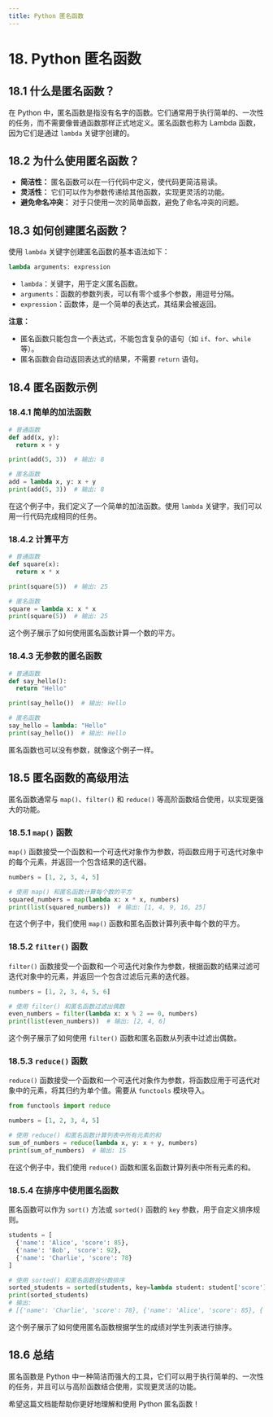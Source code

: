 ```yaml
---
title: Python 匿名函数
---
```



# 18. Python 匿名函数

## 18.1 什么是匿名函数？

在 Python 中，匿名函数是指没有名字的函数。它们通常用于执行简单的、一次性的任务，而不需要像普通函数那样正式地定义。匿名函数也称为 Lambda 函数，因为它们是通过 `lambda` 关键字创建的。

## 18.2 为什么使用匿名函数？

- **简洁性：** 匿名函数可以在一行代码中定义，使代码更简洁易读。
- **灵活性：** 它们可以作为参数传递给其他函数，实现更灵活的功能。
- **避免命名冲突：** 对于只使用一次的简单函数，避免了命名冲突的问题。

## 18.3 如何创建匿名函数？

使用 `lambda` 关键字创建匿名函数的基本语法如下：

```python
lambda arguments: expression
```

- `lambda`：关键字，用于定义匿名函数。
- `arguments`：函数的参数列表，可以有零个或多个参数，用逗号分隔。
- `expression`：函数体，是一个简单的表达式，其结果会被返回。

**注意：**
- 匿名函数只能包含一个表达式，不能包含复杂的语句（如 `if`、`for`、`while` 等）。
- 匿名函数会自动返回表达式的结果，不需要 `return` 语句。

## 18.4 匿名函数示例

### 18.4.1 简单的加法函数

```python
# 普通函数
def add(x, y):
  return x + y

print(add(5, 3))  # 输出: 8

# 匿名函数
add = lambda x, y: x + y
print(add(5, 3))  # 输出: 8
```

在这个例子中，我们定义了一个简单的加法函数。使用 `lambda` 关键字，我们可以用一行代码完成相同的任务。

### 18.4.2 计算平方

```python
# 普通函数
def square(x):
  return x * x

print(square(5))  # 输出: 25

# 匿名函数
square = lambda x: x * x
print(square(5))  # 输出: 25
```

这个例子展示了如何使用匿名函数计算一个数的平方。

### 18.4.3 无参数的匿名函数

```python
# 普通函数
def say_hello():
  return "Hello"

print(say_hello())  # 输出: Hello

# 匿名函数
say_hello = lambda: "Hello"
print(say_hello())  # 输出: Hello
```

匿名函数也可以没有参数，就像这个例子一样。

## 18.5 匿名函数的高级用法

匿名函数通常与 `map()`、`filter()` 和 `reduce()` 等高阶函数结合使用，以实现更强大的功能。

### 18.5.1 `map()` 函数

`map()` 函数接受一个函数和一个可迭代对象作为参数，将函数应用于可迭代对象中的每个元素，并返回一个包含结果的迭代器。

```python
numbers = [1, 2, 3, 4, 5]

# 使用 map() 和匿名函数计算每个数的平方
squared_numbers = map(lambda x: x * x, numbers)
print(list(squared_numbers))  # 输出: [1, 4, 9, 16, 25]
```

在这个例子中，我们使用 `map()` 函数和匿名函数计算列表中每个数的平方。

### 18.5.2 `filter()` 函数

`filter()` 函数接受一个函数和一个可迭代对象作为参数，根据函数的结果过滤可迭代对象中的元素，并返回一个包含过滤后元素的迭代器。

```python
numbers = [1, 2, 3, 4, 5, 6]

# 使用 filter() 和匿名函数过滤出偶数
even_numbers = filter(lambda x: x % 2 == 0, numbers)
print(list(even_numbers))  # 输出: [2, 4, 6]
```

这个例子展示了如何使用 `filter()` 函数和匿名函数从列表中过滤出偶数。

### 18.5.3 `reduce()` 函数

`reduce()` 函数接受一个函数和一个可迭代对象作为参数，将函数应用于可迭代对象中的元素，将其归约为单个值。需要从 `functools` 模块导入。

```python
from functools import reduce

numbers = [1, 2, 3, 4, 5]

# 使用 reduce() 和匿名函数计算列表中所有元素的和
sum_of_numbers = reduce(lambda x, y: x + y, numbers)
print(sum_of_numbers)  # 输出: 15
```

在这个例子中，我们使用 `reduce()` 函数和匿名函数计算列表中所有元素的和。

### 18.5.4 在排序中使用匿名函数

匿名函数可以作为 `sort()` 方法或 `sorted()` 函数的 `key` 参数，用于自定义排序规则。

```python
students = [
  {'name': 'Alice', 'score': 85},
  {'name': 'Bob', 'score': 92},
  {'name': 'Charlie', 'score': 78}
]

# 使用 sorted() 和匿名函数按分数排序
sorted_students = sorted(students, key=lambda student: student['score'])
print(sorted_students)
# 输出:
# [{'name': 'Charlie', 'score': 78}, {'name': 'Alice', 'score': 85}, {'name': 'Bob', 'score': 92}]
```

这个例子展示了如何使用匿名函数根据学生的成绩对学生列表进行排序。

## 18.6 总结

匿名函数是 Python 中一种简洁而强大的工具，它们可以用于执行简单的、一次性的任务，并且可以与高阶函数结合使用，实现更灵活的功能。

希望这篇文档能帮助你更好地理解和使用 Python 匿名函数！
